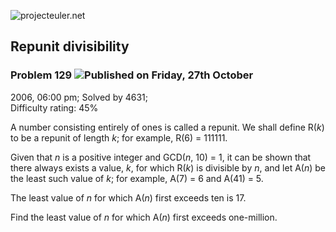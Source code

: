 ![projecteuler.net](images/print_page_logo.png)

## Repunit divisibility

### Problem 129 ![](images/icon_info.png)Published on Friday, 27th October
2006, 06:00 pm; Solved by 4631;  
Difficulty rating: 45%

A number consisting entirely of ones is called a repunit. We shall define
R(_k_) to be a repunit of length _k_; for example, R(6) = 111111.

Given that _n_ is a positive integer and GCD(_n_, 10) = 1, it can be shown
that there always exists a value, _k_, for which R(_k_) is divisible by _n_,
and let A(_n_) be the least such value of _k_; for example, A(7) = 6 and A(41)
= 5.

The least value of _n_ for which A(_n_) first exceeds ten is 17.

Find the least value of _n_ for which A(_n_) first exceeds one-million.

  
  

